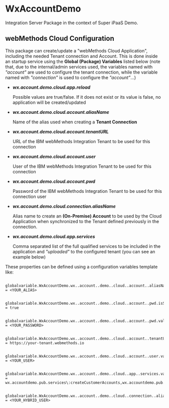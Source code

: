 # WxAccountDemo
Integration Server Package in the context of Super iPaaS Demo.

## webMethods Cloud Configuration

This package can create/update a "webMethods Cloud Application", including the needed Tenant connection and Account. This is done inside an startup service using the **Global (Package) Variables** listed below (note that, due to the internal/admin services used, the variables named with *"account"* are used to configure the tenant connection, while the variable named with *"connection"* is used to configure the *"account"*...)

- ***wx.account.demo.cloud.app.reload***

    Possible values are true/false. If it does not exist or its value is false, no application will be created/updated

- ***wx.account.demo.cloud.account.aliasName***

    Name of the alias used when creating a **Tenant Connection**

- ***wx.account.demo.cloud.account.tenantURL***

    URL of the IBM webMethods Integration Tenant to be used for this connection

- ***wx.account.demo.cloud.account.user***

    User of the IBM webMethods Integration Tenant to be used for this connection

- ***wx.account.demo.cloud.account.pwd***

    Password of the IBM webMethods Integration Tenant to be used for this connection user

- ***wx.account.demo.cloud.connection.aliasName***

    Alias name to create an **(On-Premise) Account** to be used by the Cloud Application when synchronized to the Tenant defined previously in the connection.

- ***wx.account.demo.cloud.app.services***

    Comma separated list of the full qualified services to be included in the application and *"uploaded"* to the configured tenant (you can see an example below)

These properties can be defined using a configuration variables template like:

```
    globalvariable.WxAccountDemo.wx..account..demo..cloud..account..aliasName.value = <YOUR_ALIAS>

    globalvariable.WxAccountDemo.wx..account..demo..cloud..account..pwd.isSecure = true

    globalvariable.WxAccountDemo.wx..account..demo..cloud..account..pwd.value = <YOUR_PASSWORD>

    globalvariable.WxAccountDemo.wx..account..demo..cloud..account..tenantURL.value = https://your-tenant.webmethods.io

    globalvariable.WxAccountDemo.wx..account..demo..cloud..account..user.value = <YOUR_USER>

    globalvariable.WxAccountDemo.wx..account..demo..cloud..app..services.value = wx.accountdemo.pub.services\:createCustomerAccounts,wx.accountdemo.pub.services\:deleteAccountByID,wx.accountdemo.pub.services\:getAllCustomerAccounts,wx.accountdemo.pub.services\:getCustomerAccountByID

    globalvariable.WxAccountDemo.wx..account..demo..cloud..connection..aliasName.value = <YOUR_HYBRID_USER>
```